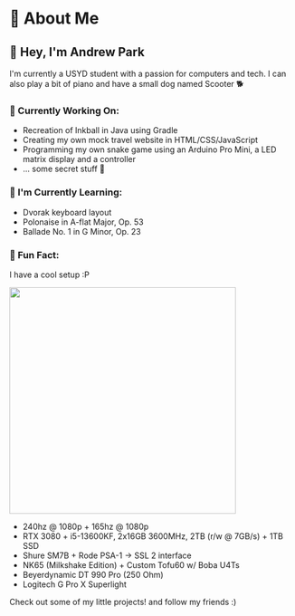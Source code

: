 # 🍒 About Me

## 👋 Hey, I'm Andrew Park

I'm currently a USYD student with a passion for computers and tech. I can also play a bit of piano and have a small dog named Scooter 🐕

### 🚀 Currently Working On:
- Recreation of Inkball in Java using Gradle
- Creating my own mock travel website in HTML/CSS/JavaScript
- Programming my own snake game using an Arduino Pro Mini, a LED matrix display and a controller
- ... some secret stuff 👀

### 🌱 I'm Currently Learning:
- Dvorak keyboard layout
- Polonaise in A-flat Major, Op. 53
- Ballade No. 1 in G Minor, Op. 23

### 🌟 Fun Fact:
I have a cool setup :P

<img src="https://github.com/user-attachments/assets/def68e5e-1b2a-4a31-b265-12dda5326fa7" width="400"/>

- 240hz @ 1080p + 165hz @ 1080p
- RTX 3080 + i5-13600KF, 2x16GB 3600MHz, 2TB (r/w @ 7GB/s) + 1TB SSD
- Shure SM7B + Rode PSA-1 → SSL 2 interface
- NK65 (Milkshake Edition) + Custom Tofu60 w/ Boba U4Ts
- Beyerdynamic DT 990 Pro (250 Ohm)
- Logitech G Pro X Superlight


Check out some of my little projects! and follow my friends :)
